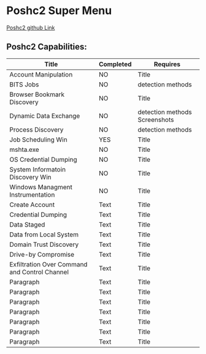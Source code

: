 # Poshc2 Super Menu 

[Poshc2 github Link](https://github.com/nettitude/PoshC2)

## Poshc2 Capabilities:

| Title                                         | Completed | Requires                      |
|-----------------------------------------------|-----------|-------------------------------|
| Account Manipulation                          | NO        | Title                         |
| BITS Jobs                                     | NO        | detection methods             |
| Browser Bookmark Discovery                    | NO        | Title                         |
| Dynamic Data Exchange                         | NO        | detection methods Screenshots |
| Process Discovery                             | NO        | detection methods             |
| Job Scheduling Win                            | YES       | Title                         |
| mshta.exe                                     | NO        | Title                         |
| OS Credential Dumping                         | NO        | Title                         |
| System Informatoin Discovery Win              | NO        | Title                         |
| Windows Managment Instrumentation             | NO        | Title                         |
| Create Account                                | Text      | Title                         |
| Credential Dumping                            | Text      | Title                         |
| Data Staged                                   | Text      | Title                         |
| Data from Local System                        | Text      | Title                         |
| Domain Trust Discovery                        | Text      | Title                         |
| Drive-by Compromise                           | Text      | Title                         |
| Exfiltration Over Command and Control Channel | Text      | Title                         |
| Paragraph                                     | Text      | Title                         |
| Paragraph                                     | Text      | Title                         |
| Paragraph                                     | Text      | Title                         |
| Paragraph                                     | Text      | Title                         |
| Paragraph                                     | Text      | Title                         |
| Paragraph                                     | Text      | Title                         |
| Paragraph                                     | Text      | Title                         |

